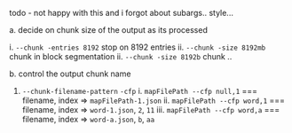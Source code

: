 todo - not happy with this and i forgot about subargs.. style... 

a. decide on chunk size of the output as its processed

i. `--chunk -entries 8192` stop on 8192 entries
ii. `--chunk -size 8192mb` chunk in block segmentation
ii. `--chunk -size 8192b` chunk ..

b. control the output chunk name
  1. `--chunk-filename-pattern` `-cfp`
    i. `mapFilePath --cfp null,1` === filename, index => `mapFilePath-1.json`
    ii. `mapFilePath --cfp word,1` === filename, index => `word-1.json`, `2`, `11`
    iii. `mapFilePath --cfp word,a` === filename, index => `word-a.json`, `b`, `aa`
